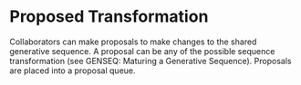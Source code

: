 # Proposed Transformation

Collaborators can make proposals to make changes to the shared generative sequence. A proposal can be any of the possible sequence transformation (see GENSEQ: Maturing a Generative Sequence). Proposals are placed into a proposal queue.